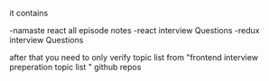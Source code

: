 it contains

-namaste react all episode notes
-react interview Questions
-redux interview Questions

after that you need to only verify topic list from "frontend interview preperation topic list " github repos